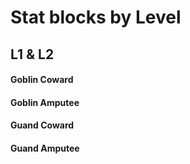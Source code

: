 # Stat blocks by Level
## L1 & L2
#### Goblin Coward
#### Goblin Amputee
#### Guand Coward
#### Guand Amputee